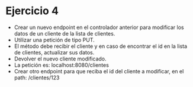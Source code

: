 # Ejercicio 4

* Crear un nuevo endpoint en el controlador anterior para modificar los datos de un
  cliente de la lista de clientes. 
* Utilizar una petición de tipo PUT. 
* El método debe recibir el cliente y en caso de encontrar el id en la lista de clientes, actualizar sus datos. 
* Devolver el nuevo cliente modificado. 
* La petición es: localhost:8080/clientes
* Crear otro endpoint para que reciba el id del cliente a modificar, en el path: /clientes/123